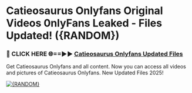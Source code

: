 # Catieosaurus Onlyfans Original Videos 0nlyFans Leaked - Files Updated! ({RANDOM})

<h3>🔴 CLICK HERE 🌐==►► <a href="https://betterlinks.top/A2PfLJ" rel="nofollow">Catieosaurus Onlyfans Updated Files</a></h3>

Get Catieosaurus Onlyfans and all content. Now you can access all videos and pictures of Catieosaurus Onlyfans. New Updated Files 2025!

[![{RANDOM}](https://i.imgur.com/ppqm5kG.gif)](https://betterlinks.top/A2PfLJ)